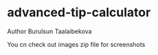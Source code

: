 # advanced-tip-calculator
Author Burulsun Taalaibekova

You cn check out images zip file for screenshots
